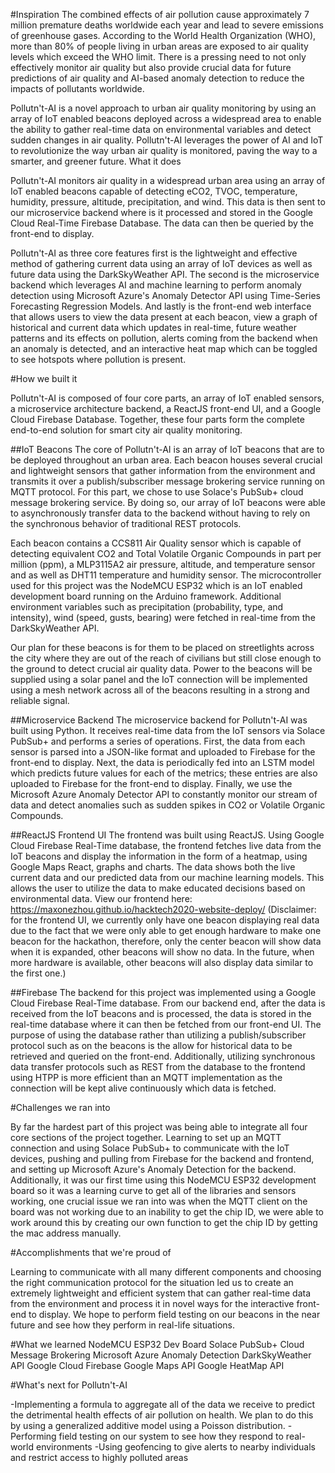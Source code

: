 #Inspiration
The combined effects of air pollution cause approximately 7 million premature deaths worldwide each year and lead to severe emissions of greenhouse gases. According to the World Health Organization (WHO), more than 80% of people living in urban areas are exposed to air quality levels which exceed the WHO limit. There is a pressing need to not only effectively monitor air quality but also provide crucial data for future predictions of air quality and AI-based anomaly detection to reduce the impacts of pollutants worldwide.

Pollutn't-AI is a novel approach to urban air quality monitoring by using an array of IoT enabled beacons deployed across a widespread area to enable the ability to gather real-time data on environmental variables and detect sudden changes in air quality. Pollutn't-AI leverages the power of AI and IoT to revolutionize the way urban air quality is monitored, paving the way to a smarter, and greener future.
What it does

Pollutn't-AI monitors air quality in a widespread urban area using an array of IoT enabled beacons capable of detecting eCO2, TVOC, temperature, humidity, pressure, altitude, precipitation, and wind. This data is then sent to our microservice backend where is it processed and stored in the Google Cloud Real-Time Firebase Database. The data can then be queried by the front-end to display.

Pollutn't-AI as three core features first is the lightweight and effective method of gathering current data using an array of IoT devices as well as future data using the DarkSkyWeather API. The second is the microservice backend which leverages AI and machine learning to perform anomaly detection using Microsoft Azure's Anomaly Detector API using Time-Series Forecasting Regression Models. And lastly is the front-end web interface that allows users to view the data present at each beacon, view a graph of historical and current data which updates in real-time, future weather patterns and its effects on pollution, alerts coming from the backend when an anomaly is detected, and an interactive heat map which can be toggled to see hotspots where pollution is present.

#How we built it

Pollutn't-AI is composed of four core parts, an array of IoT enabled sensors, a microservice architecture backend, a ReactJS front-end UI, and a Google Cloud Firebase Database. Together, these four parts form the complete end-to-end solution for smart city air quality monitoring.

##IoT Beacons
The core of Pollutn't-AI is an array of IoT beacons that are to be deployed throughout an urban area. Each beacon houses several crucial and lightweight sensors that gather information from the environment and transmits it over a publish/subscriber message brokering service running on MQTT protocol. For this part, we chose to use Solace's PubSub+ cloud message brokering service. By doing so, our array of IoT beacons were able to asynchronously transfer data to the backend without having to rely on the synchronous behavior of traditional REST protocols.

Each beacon contains a CCS811 Air Quality sensor which is capable of detecting equivalent CO2 and Total Volatile Organic Compounds in part per million (ppm), a MLP3115A2 air pressure, altitude, and temperature sensor and as well as DHT11 temperature and humidity sensor. The microcontroller used for this project was the NodeMCU ESP32 which is an IoT enabled development board running on the Arduino framework. Additional environment variables such as precipitation (probability, type, and intensity), wind (speed, gusts, bearing) were fetched in real-time from the DarkSkyWeather API.

Our plan for these beacons is for them to be placed on streetlights across the city where they are out of the reach of civilians but still close enough to the ground to detect crucial air quality data. Power to the beacons will be supplied using a solar panel and the IoT connection will be implemented using a mesh network across all of the beacons resulting in a strong and reliable signal.

##Microservice Backend
The microservice backend for Pollutn't-AI was built using Python. It receives real-time data from the IoT sensors via Solace PubSub+ and performs a series of operations. First, the data from each sensor is parsed into a JSON-like format and uploaded to Firebase for the front-end to display. Next, the data is periodically fed into an LSTM model which predicts future values for each of the metrics; these entries are also uploaded to Firebase for the front-end to display. Finally, we use the Microsoft Azure Anomaly Detector API to constantly monitor our stream of data and detect anomalies such as sudden spikes in CO2 or Volatile Organic Compounds.

##ReactJS Frontend UI
The frontend was built using ReactJS. Using Google Cloud Firebase Real-Time database, the frontend fetches live data from the IoT beacons and display the information in the form of a heatmap, using Google Maps React, graphs and charts. The data shows both the live current data and our predicted data from our machine learning models. This allows the user to utilize the data to make educated decisions based on environmental data. View our frontend here: https://maxonezhou.github.io/hacktech2020-website-deploy/ (Disclaimer: for the frontend UI, we currently only have one beacon displaying real data due to the fact that we were only able to get enough hardware to make one beacon for the hackathon, therefore, only the center beacon will show data when it is expanded, other beacons will show no data. In the future, when more hardware is available, other beacons will also display data similar to the first one.)

##Firebase
The backend for this project was implemented using a Google Cloud Firebase Real-Time database. From our backend end, after the data is received from the IoT beacons and is processed, the data is stored in the real-time database where it can then be fetched from our front-end UI. The purpose of using the database rather than utilizing a publish/subscriber protocol such as on the beacons is the allow for historical data to be retrieved and queried on the front-end. Additionally, utilizing synchronous data transfer protocols such as REST from the database to the frontend using HTPP is more efficient than an MQTT implementation as the connection will be kept alive continuously which data is fetched.

#Challenges we ran into

By far the hardest part of this project was being able to integrate all four core sections of the project together. Learning to set up an MQTT connection and using Solace PubSub+ to communicate with the IoT devices, pushing and pulling from Firebase for the backend and frontend, and setting up Microsoft Azure's Anomaly Detection for the backend. Additionally, it was our first time using this NodeMCU ESP32 development board so it was a learning curve to get all of the libraries and sensors working, one crucial issue we ran into was when the MQTT client on the board was not working due to an inability to get the chip ID, we were able to work around this by creating our own function to get the chip ID by getting the mac address manually.

#Accomplishments that we're proud of

Learning to communicate with all many different components and choosing the right communication protocol for the situation led us to create an extremely lightweight and efficient system that can gather real-time data from the environment and process it in novel ways for the interactive front-end to display. We hope to perform field testing on our beacons in the near future and see how they perform in real-life situations.

#What we learned
    NodeMCU ESP32 Dev Board
    Solace PubSub+ Cloud Message Brokering
    Microsoft Azure Anomaly Detection
    DarkSkyWeather API
    Google Cloud Firebase
    Google Maps API
    Google HeatMap API

#What's next for Pollutn't-AI

-Implementing a formula to aggregate all of the data we receive to predict the detrimental health effects of air pollution on health. We plan to do this by using a generalized additive model using a Poisson distribution.
-Performing field testing on our system to see how they respond to real-world environments
-Using geofencing to give alerts to nearby individuals and restrict access to highly polluted areas
